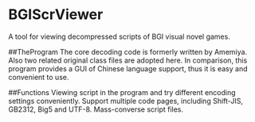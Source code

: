 # BGIScrViewer
A tool for viewing decompressed scripts of BGI visual novel games.

##TheProgram
The core decoding code is formerly written by Amemiya. Also two related original class files are adopted here.
In comparison, this program provides a GUI of Chinese language support, thus it is easy and convenient to use.

##Functions
Viewing script in the program and try different encoding settings conveniently.
Support multiple code pages, including Shift-JIS, GB2312, Big5 and UTF-8.
Mass-converse script files.


